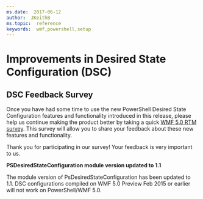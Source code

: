 ```yaml
---
ms.date:  2017-06-12
author:  JKeithB
ms.topic:  reference
keywords:  wmf,powershell,setup
---
```


# Improvements in Desired State Configuration (DSC)

## DSC Feedback Survey   

Once you have had some time to use the new PowerShell Desired State Configuration features and functionality introduced in this release, please help us continue making the product better by taking a quick [WMF 5.0 RTM survey](https://www.surveymonkey.com/r/SGLQM5W). This survey will allow you to share your feedback about these new features and functionality. 

Thank you for participating in our survey! Your feedback is very important to us.  

**PSDesiredStateConfiguration module version updated to 1.1**

The module version of PsDesiredStateConfiguration has been updated to 1.1. DSC configurations compiled on WMF 5.0 Preview Feb 2015 or earlier will not work on PowerShell/WMF 5.0. 

